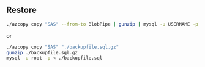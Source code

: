 ## Restore

```bash
./azcopy copy "SAS" --from-to BlobPipe | gunzip | mysql -u USERNAME -p[pass]
```
or 

```bash
./azcopy copy "SAS" "./backupfile.sql.gz" 
gunzip ./backupfile.sql.gz
mysql -u root -p < ./backupfile.sql
```


